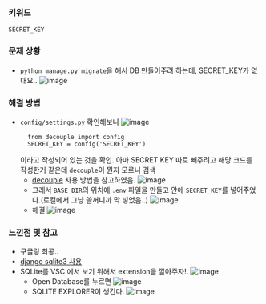 ### 키워드
`SECRET_KEY` 

### 문제 상황
- `python manage.py migrate`을 해서 DB 만들어주려 하는데, SECRET_KEY가 없대요..
  ![image](https://user-images.githubusercontent.com/37495515/235699926-31681aac-8381-4603-b446-0466fe25560c.png)


### 해결 방법
- `config/settings.py` 확인해보니
  ![image](https://user-images.githubusercontent.com/37495515/235700360-60314d4e-9c1a-49c1-86e7-884301178519.png)
  ```
    from decouple import config
    SECRET_KEY = config('SECRET_KEY')
  ```
  이라고 작성되어 있는 것을 확인. 아마 SECRET KEY 따로 빼주려고 해당 코드를 작성한거 같은데 `decouple`이 뭔지 모르니 검색
  - [decouple](https://hangjastar.tistory.com/198) 사용 방법을 참고하였음.
    ![image](https://user-images.githubusercontent.com/37495515/235701342-d7eb34be-adae-45e6-8da2-2b09e04265dd.png)
  - 그래서 `BASE_DIR`의 위치에 `.env` 파일을 만들고 안에 `SECRET_KEY`를 넣어주었다.(로컬에서 그냥 쓸꺼니까 막 넣었음..)
    ![image](https://user-images.githubusercontent.com/37495515/235701627-c392b006-6c80-4446-839e-fd6442ca8eb1.png)
  - 해결
    ![image](https://user-images.githubusercontent.com/37495515/235702421-85be3b9a-05ff-4958-b15b-be2d65d7b1ed.png)

### 느낀점 및 참고
- 구글링 최공..
- [django sqlite3 사용](https://e-you.tistory.com/354?category=1028321)
- SQLite를 VSC 에서 보기 위해서 extension을 깔아주자!.
  ![image](https://user-images.githubusercontent.com/37495515/235703620-d440d2a7-a49d-401c-aef6-5ef757d434b1.png)
  - Open Database를 누르면
  ![image](https://user-images.githubusercontent.com/37495515/235704125-99ffa64c-a0f1-4925-876a-836cc3757839.png)
  - SQLITE EXPLORER이 생긴다.
  ![image](https://user-images.githubusercontent.com/37495515/235704338-a5718a45-73b2-4e15-87be-eea39e81b1e2.png)



